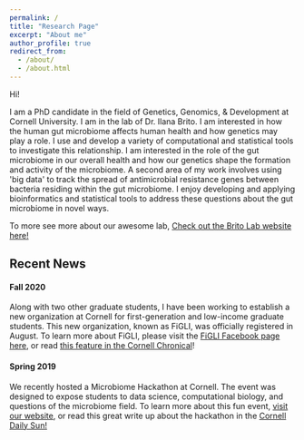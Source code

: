 ```yaml
---
permalink: /
title: "Research Page"
excerpt: "About me"
author_profile: true
redirect_from: 
  - /about/
  - /about.html
---
```


Hi!

I am a PhD candidate in the field of Genetics, Genomics, & Development at Cornell University. I am in the lab of Dr. Ilana Brito. I am interested in how the human gut microbiome affects human health and how genetics may play a role. I use and develop a variety of computational and statistical tools to investigate this relationship. I am interested in the role of the gut microbiome in our overall health and how our genetics shape the formation and activity of the microbiome. A second area of my work involves using 'big data' to track the spread of antimicrobial resistance genes between bacteria residing within the gut microbiome. I enjoy developing and applying bioinformatics and statistical tools to address these questions about the gut microbiome in novel ways.

To more see more about our awesome lab, [Check out the Brito Lab website here!](https://www.britolab.org)


Recent News
-----------
#### Fall 2020
Along with two other graduate students, I have been working to establish a new organization at Cornell for first-generation and low-income graduate students. This new organization, known as FiGLI, was officially registered in August. To learn more about FiGLI, please visit the [FiGLI Facebook page here](https://www.facebook.com/CornellFiGLI/), or read [this feature in the Cornell Chronical](https://news.cornell.edu/stories/2019/11/new-group-supports-first-generation-and-low-income-students)!

#### Spring 2019
We recently hosted a Microbiome Hackathon at Cornell. The event was designed to expose students to data science, computational biology, and questions of the microbiome field. To learn more about this fun event, [visit our website](http://www.microbiomehack.org), or read this great write up about the hackathon in the [Cornell Daily Sun!](https://cornellsun.com/2019/04/19/cancer-biology-machine-learning-and-creative-problem-solving-at-cornells-microbiome-hackathon/)
